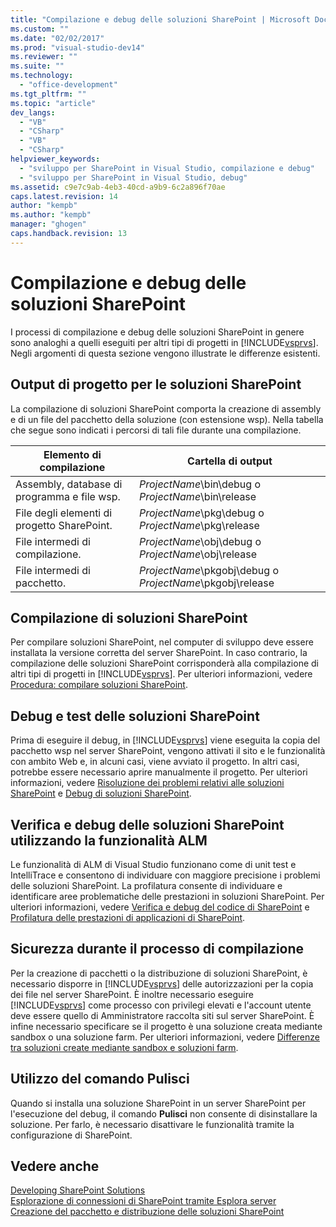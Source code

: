 ```yaml
---
title: "Compilazione e debug delle soluzioni SharePoint | Microsoft Docs"
ms.custom: ""
ms.date: "02/02/2017"
ms.prod: "visual-studio-dev14"
ms.reviewer: ""
ms.suite: ""
ms.technology: 
  - "office-development"
ms.tgt_pltfrm: ""
ms.topic: "article"
dev_langs: 
  - "VB"
  - "CSharp"
  - "VB"
  - "CSharp"
helpviewer_keywords: 
  - "sviluppo per SharePoint in Visual Studio, compilazione e debug"
  - "sviluppo per SharePoint in Visual Studio, debug"
ms.assetid: c9e7c9ab-4eb3-40cd-a9b9-6c2a896f70ae
caps.latest.revision: 14
author: "kempb"
ms.author: "kempb"
manager: "ghogen"
caps.handback.revision: 13
---
```

# Compilazione e debug delle soluzioni SharePoint
  I processi di compilazione e debug delle soluzioni SharePoint in genere sono analoghi a quelli eseguiti per altri tipi di progetti in [!INCLUDE[vsprvs](../sharepoint/includes/vsprvs-md.md)].  Negli argomenti di questa sezione vengono illustrate le differenze esistenti.  
  
## Output di progetto per le soluzioni SharePoint  
 La compilazione di soluzioni SharePoint comporta la creazione di assembly e di un file del pacchetto della soluzione \(con estensione wsp\).  Nella tabella che segue sono indicati i percorsi di tali file durante una compilazione.  
  
|Elemento di compilazione|Cartella di output|  
|------------------------------|------------------------|  
|Assembly, database di programma e file wsp.|*ProjectName*\\bin\\debug o *ProjectName*\\bin\\release|  
|File degli elementi di progetto SharePoint.|*ProjectName*\\pkg\\debug o *ProjectName*\\pkg\\release|  
|File intermedi di compilazione.|*ProjectName*\\obj\\debug o *ProjectName*\\obj\\release|  
|File intermedi di pacchetto.|*ProjectName*\\pkgobj\\debug o *ProjectName*\\pkgobj\\release|  
  
## Compilazione di soluzioni SharePoint  
 Per compilare soluzioni SharePoint, nel computer di sviluppo deve essere installata la versione corretta del server SharePoint.  In caso contrario, la compilazione delle soluzioni SharePoint corrisponderà alla compilazione di altri tipi di progetti in [!INCLUDE[vsprvs](../sharepoint/includes/vsprvs-md.md)].  Per ulteriori informazioni, vedere [Procedura: compilare soluzioni SharePoint](../sharepoint/how-to-build-sharepoint-solutions.md).  
  
## Debug e test delle soluzioni SharePoint  
 Prima di eseguire il debug, in [!INCLUDE[vsprvs](../sharepoint/includes/vsprvs-md.md)] viene eseguita la copia del pacchetto wsp nel server SharePoint, vengono attivati il sito e le funzionalità con ambito Web e, in alcuni casi, viene avviato il progetto.  In altri casi, potrebbe essere necessario aprire manualmente il progetto.  Per ulteriori informazioni, vedere [Risoluzione dei problemi relativi alle soluzioni SharePoint](../sharepoint/troubleshooting-sharepoint-solutions.md) e [Debug di soluzioni SharePoint](../sharepoint/debugging-sharepoint-solutions.md).  
  
## Verifica e debug delle soluzioni SharePoint utilizzando la funzionalità ALM  
 Le funzionalità di ALM di Visual Studio funzionano come di unit test e IntelliTrace e consentono di individuare con maggiore precisione i problemi delle soluzioni SharePoint.  La profilatura consente di individuare e identificare aree problematiche delle prestazioni in soluzioni SharePoint.  Per ulteriori informazioni, vedere [Verifica e debug del codice di SharePoint](../sharepoint/verifying-and-debugging-sharepoint-code.md) e [Profilatura delle prestazioni di applicazioni di SharePoint](../sharepoint/profiling-the-performance-of-sharepoint-applications.md).  
  
## Sicurezza durante il processo di compilazione  
 Per la creazione di pacchetti o la distribuzione di soluzioni SharePoint, è necessario disporre in [!INCLUDE[vsprvs](../sharepoint/includes/vsprvs-md.md)] delle autorizzazioni per la copia dei file nel server SharePoint.  È inoltre necessario eseguire [!INCLUDE[vsprvs](../sharepoint/includes/vsprvs-md.md)] come processo con privilegi elevati e l'account utente deve essere quello di Amministratore raccolta siti sul server SharePoint.  È infine necessario specificare se il progetto è una soluzione creata mediante sandbox o una soluzione farm.  Per ulteriori informazioni, vedere [Differenze tra soluzioni create mediante sandbox e soluzioni farm](../sharepoint/differences-between-sandboxed-and-farm-solutions.md).  
  
## Utilizzo del comando Pulisci  
 Quando si installa una soluzione SharePoint in un server SharePoint per l'esecuzione del debug, il comando **Pulisci** non consente di disinstallare la soluzione.  Per farlo, è necessario disattivare le funzionalità tramite la configurazione di SharePoint.  
  
## Vedere anche  
 [Developing SharePoint Solutions](../sharepoint/developing-sharepoint-solutions.md)   
 [Esplorazione di connessioni di SharePoint tramite Esplora server](../sharepoint/browsing-sharepoint-connections-using-server-explorer.md)   
 [Creazione del pacchetto e distribuzione delle soluzioni SharePoint](../sharepoint/packaging-and-deploying-sharepoint-solutions.md)  
  
  